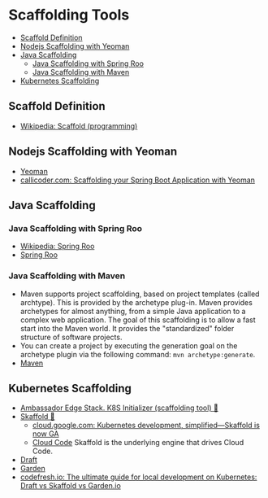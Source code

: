 # Scaffolding Tools
- [Scaffold Definition](#scaffold-definition)
- [Nodejs Scaffolding with Yeoman](#nodejs-scaffolding-with-yeoman)
- [Java Scaffolding](#java-scaffolding)
	- [Java Scaffolding with Spring Roo](#java-scaffolding-with-spring-roo)
	- [Java Scaffolding with Maven](#java-scaffolding-with-maven)
- [Kubernetes Scaffolding](#kubernetes-scaffolding)

## Scaffold Definition 
- [Wikipedia: Scaffold (programming)](https://en.wikipedia.org/wiki/Scaffold_(programming))

## Nodejs Scaffolding with Yeoman
- [Yeoman](https://en.wikipedia.org/wiki/Yeoman_(software))
- [callicoder.com: Scaffolding your Spring Boot Application with Yeoman](https://www.callicoder.com/scaffolding-your-spring-boot-application/)

## Java Scaffolding 
### Java Scaffolding with Spring Roo
- [Wikipedia: Spring Roo](https://en.wikipedia.org/wiki/Spring_Roo)
- [Spring Roo](https://projects.spring.io/spring-roo/)

### Java Scaffolding with Maven
- Maven supports project scaffolding, based on project templates (called archtype). This is provided by the archetype plug-in. Maven provides archetypes for almost anything, from a simple Java application to a complex web application. The goal of this scaffolding is to allow a fast start into the Maven world. It provides the "standardized" folder structure of software projects.
- You can create a project by executing the generation goal on the archetype plugin via the following command: ```mvn archetype:generate```.
- [Maven](maven-gradle.md)

## Kubernetes Scaffolding
- [Ambassador Edge Stack. K8S Initializer  (scaffolding tool) 🌟](https://app.getambassador.io/)
- [Skaffold 🌟](https://skaffold.dev/)
  - [cloud.google.com: Kubernetes development, simplified—Skaffold is now GA](https://cloud.google.com/blog/products/application-development/kubernetes-development-simplified-skaffold-is-now-ga)
  - [Cloud Code](https://cloud.google.com/code) Skaffold is the underlying engine that drives Cloud Code.
- [Draft](https://draft.sh/)
- [Garden](https://garden.io/)
- [codefresh.io: The ultimate guide for local development on Kubernetes: Draft vs Skaffold vs Garden.io](https://codefresh.io/howtos/local-k8s-draft-skaffold-garden/)